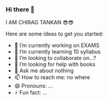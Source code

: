 ### Hi there 👋
I AM CHIRAG TANKAN 😎😎

Here are some ideas to get you started:

- 🔭 I’m currently working on EXAMS
- 🌱 I’m currently learning 10 syllabus
- 👯 I’m looking to collaborate on...? 
- 🤔 I’m looking for help with books
- 💬 Ask me about nothing
- 📫 How to reach me: no where 
- 😄 Pronouns: ...
- ⚡ Fun fact: ... 
